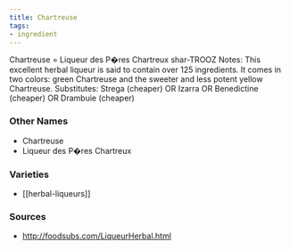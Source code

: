 ```yaml
---
title: Chartreuse
tags:
- ingredient
---
```

Chartreuse = Liqueur des P�res Chartreux shar-TROOZ Notes: This excellent herbal liqueur is said to contain over 125 ingredients. It comes in two colors: green Chartreuse and the sweeter and less potent yellow Chartreuse. Substitutes: Strega (cheaper) OR Izarra OR Benedictine (cheaper) OR Drambuie (cheaper)

### Other Names

* Chartreuse
* Liqueur des P�res Chartreux

### Varieties

* [[herbal-liqueurs]]

### Sources
* http://foodsubs.com/LiqueurHerbal.html
